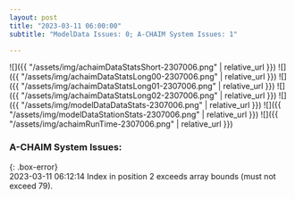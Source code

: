 ```yaml
---
layout: post
title: "2023-03-11 06:00:00"
subtitle: "ModelData Issues: 0; A-CHAIM System Issues: 1"

---
```


![]({{ "/assets/img/achaimDataStatsShort-2307006.png" | relative_url }})
![]({{ "/assets/img/achaimDataStatsLong00-2307006.png" | relative_url }})
![]({{ "/assets/img/achaimDataStatsLong01-2307006.png" | relative_url }})
![]({{ "/assets/img/achaimDataStatsLong02-2307006.png" | relative_url }})
![]({{ "/assets/img/modelDataDataStats-2307006.png" | relative_url }})
![]({{ "/assets/img/modelDataStationStats-2307006.png" | relative_url }})
![]({{ "/assets/img/achaimRunTime-2307006.png" | relative_url }})


### A-CHAIM System Issues:  
  
{: .box-error}  
2023-03-11 06:12:14 Index in position 2 exceeds array bounds (must not exceed 79).  
